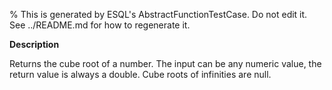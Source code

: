 % This is generated by ESQL's AbstractFunctionTestCase. Do not edit it. See ../README.md for how to regenerate it.

**Description**

Returns the cube root of a number. The input can be any numeric value, the return value is always a double. Cube roots of infinities are null.

